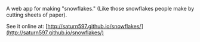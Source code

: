 A web app for making "snowflakes." (Like those snowflakes people make by cutting sheets of paper).

See it online at:
[http://saturn597.github.io/snowflakes/](http://saturn597.github.io/snowflakes/)
